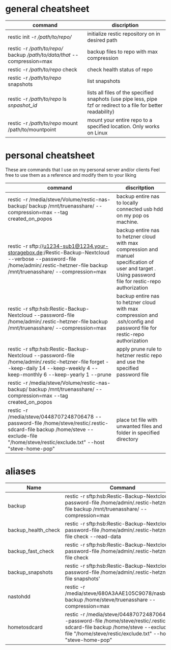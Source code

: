 # general cheatsheet
| command | discription |
| ---- | ---- |
| restic init -r */path/to/repo/* | initialize restic repository on in desired path |
| restic -r */path/to/repo/* backup */path/to/data/that* --compression=max | backup files to repo with max compression | 
| restic -r */path/to/repo* check | check health status of repo | 
| restic -r */path/to/repo* snapshots | list snapshots | 
| restic -r */path/to/repo* ls *snpashot_id* | lists all files of the specified snaphots (use pipe less, pipe fzf or redirect to a file for better readability) |
| restic -r */path/to/repo* mount /path/to/mountpoint | mount your entire repo to a specified location. Only works on Linux |

# personal cheatsheet
These are commands that I use on my personal server and/or clients
Feel free to use them as a reference and modify them to your liking 

| command| discritption|
| --------|------------|
| restic -r /media/steve/Volume/restic-nas-backup/ backup /mnt/truenasshare/ --compression=max --tag created_on_popos | backup entire nas to locally connected usb hdd on my pop os machine.|
| restic -r sftp://u1234-sub1@1234.your-storagebox.de:/Restic-Backup-Nextcloud --verbose --password-file /home/admin/.restic-hetzner-file backup /mnt/truenasshare/ --compression=max | backup entire nas to hetzner cloud with max compression and manuel specification of user and target . Using password file for restic-repo authorization 
| restic -r sftp:hsb:Restic-Backup-Nextcloud --password-file /home/admin/.restic-hetzner-file backup /mnt/truenasshare/ --compression=max | backup entire nas to hetzner cloud with max compression and .ssh/config and password file for restic-repo authorization|
| restic -r sftp:hsb:Restic-Backup-Nextcloud --password-file /home/admin/.restic-hetzner-file forget --keep-daily 14 --keep-weekly 4 --keep-monthly 6  --keep-yearly 1 --prune | apply prune rule to hetzner restic repo and use the specified password file | 
| restic -r /media/steve/Volume/restic-nas-backup/ backup /mnt/truenasshare/ --compression=max --tag created_on_popos | 
| restic -r /media/steve/0448707248706478 --password-file /home/steve/restic/.restic-sdcard-file backup /home/steve --exclude-file "/home/steve/restic/exclude.txt" --host "steve-home-pop" | place txt file with unwanted files and folder in specified directory 

# aliases 
| Name | Command | host |
| ---- | ---- | ---- |
| backup | restic -r sftp:hsb:Restic-Backup-Nextcloud --password-file /home/admin/.restic-hetzner-file backup /mnt/truenasshare/ --compression=max | restic.local
| backup_health_check | restic -r sftp:hsb:Restic-Backup-Nextcloud --password-file /home/admin/.restic-hetzner-file check --read-data | restic.local
| backup_fast_check | restic -r sftp:hsb:Restic-Backup-Nextcloud --password-file /home/admin/.restic-hetzner-file check | restic.local 
| backup_snapshots | restic -r sftp:hsb:Restic-Backup-Nextcloud --password-file /home/admin/.restic-hetzner-file snapshots' | restic.local 
| nastohdd | restic -r /media/steve/680A3AAE105C9078/nasbackup backup /home/steve/truenasshare --compression=max | pop os client | 
| hometosdcard | restic -r /media/steve/0448707248706478 --password-file /home/steve/restic/.restic-sdcard-file backup /home/steve --exclude-file "/home/steve/restic/exclude.txt" --host "steve-home-pop" | pop os client |
